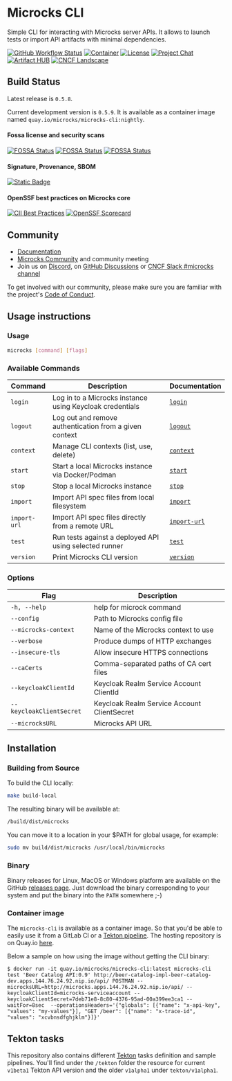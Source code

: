 # Microcks CLI

Simple CLI for interacting with Microcks server APIs.
It allows to launch tests or import API artifacts with minimal dependencies.

[![GitHub Workflow Status](https://img.shields.io/github/actions/workflow/status/microcks/microcks-cli/build-verify.yml?logo=github&style=for-the-badge)](https://github.com/microcks/microcks-cli/actions)
[![Container](https://img.shields.io/badge/dynamic/json?color=blue&logo=docker&style=for-the-badge&label=Quay.io&query=tags[1].name&url=https://quay.io/api/v1/repository/microcks/microcks-cli/tag/?limit=10&page=1&onlyActiveTags=true)](https://quay.io/repository/microcks/microcks-cli?tab=tags)
[![License](https://img.shields.io/github/license/microcks/microcks-cli?style=for-the-badge&logo=apache)](https://www.apache.org/licenses/LICENSE-2.0)
[![Project Chat](https://img.shields.io/badge/discord-microcks-pink.svg?color=7289da&style=for-the-badge&logo=discord)](https://microcks.io/discord-invite/)
[![Artifact HUB](https://img.shields.io/endpoint?url=https://artifacthub.io/badge/repository/microcks-cli-image&style=for-the-badge)](https://artifacthub.io/packages/search?repo=microcks-cli-image)
[![CNCF Landscape](https://img.shields.io/badge/CNCF%20Landscape-5699C6?style=for-the-badge&logo=cncf)](https://landscape.cncf.io/?item=app-definition-and-development--application-definition-image-build--microcks)


## Build Status

Latest release is `0.5.8`.

Current development version is `0.5.9`.
It is available as a container image named `quay.io/microcks/microcks-cli:nightly`.

#### Fossa license and security scans

[![FOSSA Status](https://app.fossa.com/api/projects/git%2Bgithub.com%2Fmicrocks%2Fmicrocks-cli.svg?type=shield&issueType=license)](https://app.fossa.com/projects/git%2Bgithub.com%2Fmicrocks%2Fmicrocks-cli?ref=badge_shield&issueType=license)
[![FOSSA Status](https://app.fossa.com/api/projects/git%2Bgithub.com%2Fmicrocks%2Fmicrocks-cli.svg?type=shield&issueType=security)](https://app.fossa.com/projects/git%2Bgithub.com%2Fmicrocks%2Fmicrocks-cli?ref=badge_shield&issueType=security)
[![FOSSA Status](https://app.fossa.com/api/projects/git%2Bgithub.com%2Fmicrocks%2Fmicrocks-cli.svg?type=small)](https://app.fossa.com/projects/git%2Bgithub.com%2Fmicrocks%2Fmicrocks-cli?ref=badge_small)

#### Signature, Provenance, SBOM

[![Static Badge](https://img.shields.io/badge/supply_chain-documentation-blue?logo=securityscorecard&label=Supply%20Chain&link=https%3A%2F%2Fmicrocks.io%2Fdocumentation%2Freferences%2Fcontainer-images%23software-supply-chain-security)](https://microcks.io/documentation/references/container-images#software-supply-chain-security)

#### OpenSSF best practices on Microcks core

[![CII Best Practices](https://bestpractices.coreinfrastructure.org/projects/7513/badge)](https://bestpractices.coreinfrastructure.org/projects/7513)
[![OpenSSF Scorecard](https://api.securityscorecards.dev/projects/github.com/microcks/microcks/badge)](https://securityscorecards.dev/viewer/?uri=github.com/microcks/microcks)

## Community

* [Documentation](https://microcks.io/documentation/tutorials/getting-started/)
* [Microcks Community](https://github.com/microcks/community) and community meeting
* Join us on [Discord](https://microcks.io/discord-invite/), on [GitHub Discussions](https://github.com/orgs/microcks/discussions) or [CNCF Slack #microcks channel](https://cloud-native.slack.com/archives/C05BYHW1TNJ)

To get involved with our community, please make sure you are familiar with the project's [Code of Conduct](./CODE_OF_CONDUCT.md).

## Usage instructions

### Usage
```bash
microcks [command] [flags]
```

### Available Commands
| Command      | Description                                              | Documentation                                   |
| ------------ | -------------------------------------------------------- | ----------------------------------------------- |
| `login`      | Log in to a Microcks instance using Keycloak credentials | [`login`](documentation/cmd/login.md)           |
| `logout`     | Log out and remove authentication from a given context   | [`logout`](documentation/cmd/logout.md)         |
| `context`    | Manage CLI contexts (list, use, delete)                  | [`context`](documentation/cmd/context.md)       |
| `start`      | Start a local Microcks instance via Docker/Podman        | [`start`](documentation/cmd/start.md)           |
| `stop`       | Stop a local Microcks instance                           | [`stop`](documentation/cmd/stop.md)             |
| `import`     | Import API spec files from local filesystem              | [`import`](documentation/cmd/import.md)         |
| `import-url` | Import API spec files directly from a remote URL         | [`import-url`](documentation/cmd/import-url.md) |
| `test`       | Run tests against a deployed API using selected runner   | [`test`](documentation/cmd/test.md)             |
| `version`    | Print Microcks CLI version                               | [`version`](documentation/cmd/version.md)       |

### Options

| Flag                     | Description                                 |
| ------------------------ | ------------------------------------------- |
| `-h, --help`             | help for microck command                    |
| `--config`               | Path to Microcks config file                |
| `--microcks-context`     | Name of the Microcks context to use         |
| `--verbose`              | Produce dumps of HTTP exchanges             |
| `--insecure-tls`         | Allow insecure HTTPS connections            |
| `--caCerts`              | Comma-separated paths of CA cert files      |
| `--keycloakClientId`     | Keycloak Realm Service Account ClientId     |
| `--keycloakClientSecret` | Keycloak Realm Service Account ClientSecret |
| `--microcksURL`          | Microcks API URL                            |


## Installation

### Building from Source
To build the CLI locally:
```bash
make build-local
```

The resulting binary will be available at:
```bash
/build/dist/microcks
```

You can move it to a location in your $PATH for global usage, for example:
```bash
sudo mv build/dist/microcks /usr/local/bin/microcks
```


### Binary

Binary releases for Linux, MacOS or Windows platform are available on the GitHub [releases page](https://github.com/microcks/microcks-cli/releases). Just download the binary corresponding to your system and put the binary into the `PATH` somewhere ;-)

### Container image

The `microcks-cli` is available as a container image. So that you'd be able to easily use it from a GitLab CI or a [Tekton pipeline](https://github.com/tektoncd/pipeline). The hosting repository is on Quay.io [here](https://quay.io/repository/microcks/microcks-cli).

Below a sample on how using the image without getting the CLI binary:

```
$ docker run -it quay.io/microcks/microcks-cli:latest microcks-cli test 'Beer Catalog API:0.9' http://beer-catalog-impl-beer-catalog-dev.apps.144.76.24.92.nip.io/api/ POSTMAN --microcksURL=http://microcks.apps.144.76.24.92.nip.io/api/ --keycloakClientId=microcks-serviceaccount --keycloakClientSecret=7deb71e8-8c80-4376-95ad-00a399ee3ca1 --waitFor=8sec  --operationsHeaders='{"globals": [{"name": "x-api-key", "values": "my-values"}], "GET /beer": [{"name": "x-trace-id", "values": "xcvbnsdfghjklm"}]}'
```


## Tekton tasks

This repository also contains different [Tekton](https://tekton.dev/) tasks definition and sample pipelines. You'll find under the `/tekton` folder the resource for current `v1beta1` Tekton API version and the older `v1alpha1` under `tekton/v1alpha1`.
